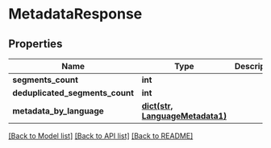 # MetadataResponse

## Properties
Name | Type | Description | Notes
------------ | ------------- | ------------- | -------------
**segments_count** | **int** |  | [optional] 
**deduplicated_segments_count** | **int** |  | [optional] 
**metadata_by_language** | [**dict(str, LanguageMetadata1)**](LanguageMetadata1.md) |  | [optional] 

[[Back to Model list]](../README.md#documentation-for-models) [[Back to API list]](../README.md#documentation-for-api-endpoints) [[Back to README]](../README.md)

